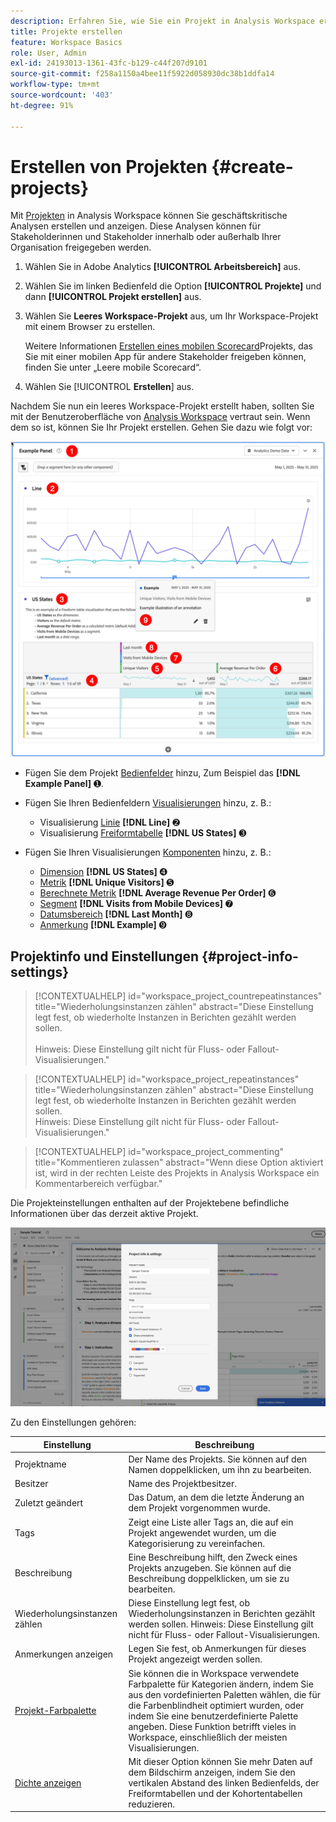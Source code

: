 ```yaml
---
description: Erfahren Sie, wie Sie ein Projekt in Analysis Workspace erstellen.
title: Projekte erstellen
feature: Workspace Basics
role: User, Admin
exl-id: 24193013-1361-43fc-b129-c44f207d9101
source-git-commit: f258a1150a4bee11f5922d058930dc38b1ddfa14
workflow-type: tm+mt
source-wordcount: '403'
ht-degree: 91%

---
```


# Erstellen von Projekten {#create-projects}


Mit [Projekten](/help/analyze/analysis-workspace/build-workspace-project/freeform-overview.md) in Analysis Workspace können Sie geschäftskritische Analysen erstellen und anzeigen.  Diese Analysen können für Stakeholderinnen und Stakeholder innerhalb oder außerhalb Ihrer Organisation freigegeben werden.

1. Wählen Sie in Adobe Analytics **[!UICONTROL Arbeitsbereich]** aus.

1. Wählen Sie im linken Bedienfeld die Option **[!UICONTROL Projekte]** und dann **[!UICONTROL Projekt erstellen]** aus.

1. Wählen Sie **Leeres Workspace-Projekt** aus, um Ihr Workspace-Projekt mit einem Browser zu erstellen.

   Weitere Informationen [ Erstellen eines mobilen Scorecard](/help/analyze/mobile-app/curator.md)Projekts, das Sie mit einer mobilen App für andere Stakeholder freigeben können, finden Sie unter „Leere mobile Scorecard“.

1. Wählen Sie [!UICONTROL **Erstellen**] aus.


Nachdem Sie nun ein leeres Workspace-Projekt erstellt haben, sollten Sie mit der Benutzeroberfläche von [Analysis Workspace](/help/analyze/analysis-workspace/home.md) vertraut sein. Wenn dem so ist, können Sie Ihr Projekt erstellen. Gehen Sie dazu wie folgt vor:

![Beispielprojekt](assets/example-project.png)

* Fügen Sie dem Projekt [Bedienfelder](/help/analyze/analysis-workspace/c-panels/panels.md) hinzu, Zum Beispiel das **[!DNL Example Panel]** ➊.

* Fügen Sie Ihren Bedienfeldern [Visualisierungen](/help/analyze/analysis-workspace/visualizations/freeform-analysis-visualizations.md) hinzu, z. B.:
   * Visualisierung [Linie](/help/analyze/analysis-workspace/visualizations/line.md) **[!DNL Line]** ➋
   * Visualisierung [Freiformtabelle](/help/analyze/analysis-workspace/visualizations/freeform-table/freeform-table.md) **[!DNL US States]** ➌
* Fügen Sie Ihren Visualisierungen [Komponenten](/help/analyze/analysis-workspace/components/analysis-workspace-components.md) hinzu, z. B.:
   * [Dimension](/help/components/dimensions/overview.md) **[!DNL US States]** ➍
   * [Metrik](/help/analyze/analysis-workspace/components/apply-create-metrics.md) **[!DNL Unique Visitors]** ➎
   * [Berechnete Metrik](/help/components/c-calcmetrics/cm-overview.md) **[!DNL Average Revenue Per Order]** ➏
   * [Segment](/help/components/segmentation/seg-overview.md) **[!DNL Visits from Mobile Devices]** ➐
   * [Datumsbereich](/help/analyze/analysis-workspace/components/calendar-date-ranges/calendar.md) **[!DNL Last Month]** ➑
   * [Anmerkung](/help/analyze/analysis-workspace/components/annotations/overview.md) **[!DNL Example]** ➒


## Projektinfo und Einstellungen {#project-info-settings}

>[!CONTEXTUALHELP]
>id="workspace_project_countrepeatinstances"
>title="Wiederholungsinstanzen zählen"
>abstract="Diese Einstellung legt fest, ob wiederholte Instanzen in Berichten gezählt werden sollen.<br/><br/>Hinweis: Diese Einstellung gilt nicht für Fluss- oder Fallout-Visualisierungen."

>[!CONTEXTUALHELP]
>id="workspace_project_repeatinstances"
>title="Wiederholungsinstanzen zählen"
>abstract="Diese Einstellung legt fest, ob wiederholte Instanzen in Berichten gezählt werden sollen.<br/>Hinweis: Diese Einstellung gilt nicht für Fluss- oder Fallout-Visualisierungen."


>[!CONTEXTUALHELP]
>id="workspace_project_commenting"
>title="Kommentieren zulassen"
>abstract="Wenn diese Option aktiviert ist, wird in der rechten Leiste des Projekts in Analysis Workspace ein Kommentarbereich verfügbar."


Die Projekteinstellungen enthalten auf der Projektebene befindliche Informationen über das derzeit aktive Projekt.

![Das Fenster „Projektinformationen und -einstellungen“](./assets/projectinfo.png)

Zu den Einstellungen gehören:

| Einstellung | Beschreibung |
|---|---|
| Projektname | Der Name des Projekts. Sie können auf den Namen doppelklicken, um ihn zu bearbeiten. |
| Besitzer | Name des Projektbesitzer. |
| Zuletzt geändert | Das Datum, an dem die letzte Änderung an dem Projekt vorgenommen wurde. |
| Tags | Zeigt eine Liste aller Tags an, die auf ein Projekt angewendet wurden, um die Kategorisierung zu vereinfachen. |
| Beschreibung | Eine Beschreibung hilft, den Zweck eines Projekts anzugeben. Sie können auf die Beschreibung doppelklicken, um sie zu bearbeiten. |
| Wiederholungsinstanzen zählen | Diese Einstellung legt fest, ob Wiederholungsinstanzen in Berichten gezählt werden sollen. Hinweis: Diese Einstellung gilt nicht für Fluss- oder Fallout-Visualisierungen. |
| Anmerkungen anzeigen | Legen Sie fest, ob Anmerkungen für dieses Projekt angezeigt werden sollen. |
| [Projekt-Farbpalette](/help/analyze/analysis-workspace/build-workspace-project/color-palettes.md) | Sie können die in Workspace verwendete Farbpalette für Kategorien ändern, indem Sie aus den vordefinierten Paletten wählen, die für die Farbenblindheit optimiert wurden, oder indem Sie eine benutzerdefinierte Palette angeben. Diese Funktion betrifft vieles in Workspace, einschließlich der meisten Visualisierungen. |
| [Dichte anzeigen](/help/analyze/analysis-workspace/build-workspace-project/view-density.md) | Mit dieser Option können Sie mehr Daten auf dem Bildschirm anzeigen, indem Sie den vertikalen Abstand des linken Bedienfelds, der Freiformtabellen und der Kohortentabellen reduzieren. |



<!--
# Create projects in Analysis Workspace

[Projects](/help/analyze/analysis-workspace/build-workspace-project/freeform-overview.md) in Analysis Workspace allow you to view business-critical analyses that can be shared with stakeholders inside or outside your organization. 

For general information about how to get started using Analysis Workspace, see [Analysis Workspace overview](/help/analyze/analysis-workspace/home.md).

The following sections describe how to create a project and start adding the key building blocks for any Analysis Workspace project: panels, visualizations, and components.

## Create a project from a blank project or a report

1. In Adobe Analytics, select [!UICONTROL **Workspace**].

1. Choose whether to create a blank project or to create a project from a report:

   +++Create a blank project

   1. On the [!UICONTROL **Workspace**] tab, select the [!UICONTROL **Projects**] tab on the left side of the page, then select [!UICONTROL **Create project**].

   1. Choose whether to create a blank project or a blank mobile scorecard

      * **Blank project** if you plan to share your analysis from the browser 
      * [**Blank mobile scorecard**](/help/analyze/mobile-app/curator.md) if you plan to share your analysis from the Adobe Analytics dashboards mobile app.

   1. Select [!UICONTROL **Create**].

   +++

   +++Create a project from a report
   
      1. On the [!UICONTROL **Workspace**] tab, select the [!UICONTROL **Reports**] tab on the left side of the page.

      1. Search for or navigate to the report you want to use, then select it when it appears.

          A set of standard reports is available by default. In addition, your organization might have created custom reports for you to choose from.
          
      1. Select [!UICONTROL **Project**] > [!UICONTROL **Save**] to save the report as a new project.

          For more information about reports, see "Navigate the Reports tab" in [Adobe Analytics landing page](/help/analyze/landing.md).

   +++

1. Next, you need to add panels, visualizations, and components to your project. First, add panels to your project in Analysis Workspace, as described in [Add panels to the project](#add-panels-to-the-project). You can then add visualizations to any panels. Finally, you can add components to any panels or visualizations.

## Add panels to the project {#panels}

[Panels](https://experienceleague.adobe.com/docs/analytics/analyze/analysis-workspace/panels/panels.html) are the foundation to any project in Analysis Workspace. Panels are used to organize the content (visualizations and components) of a project. 

Many of the panels provided in Analysis Workspace generate a full set of analyses based on a few user inputs. 

To add a panel:

1. Select the [!UICONTROL **Panels**] icon in the left rail.

   ![](assets/build-panels.png)

1. Search for the panel you want to add. When it appears in the left rail, drag it into your project.

1. Add visualizations to your panel, as described in [Add visualizations to the project](#add-visualizations-to-the-project). 

   Alternatively, you can add components directly to a panel, as described in [Add components to the project](#add-components-to-the-project).

## Add visualizations to the project

[Visualizations](https://experienceleague.adobe.com/docs/analytics/analyze/analysis-workspace/visualizations/freeform-analysis-visualizations.html) (such as a freeform table, a bar chart, or a line chart) can be used to visually bring data to life. 

>[!TIP]
>
>Freeform tables are the most common type of visualization, and are the foundation for interactive data analysis. For more details about how to work with Freeform tables in Analysis Workspace, see [Freeform table](/help/analyze/analysis-workspace/visualizations/freeform-table/freeform-table.md).

To add a visualization:

1. Select the **[!UICONTROL Visualizations]** icon in the left rail.

   ![](assets/build-visualizations.png)

1. Search for the visualization you want to add. When it appears in the left rail, drag it to a panel within your project. 

1. Add components to the visualization, as described in [Add components to the project](#add-components-to-the-project).

## Add components to the project

[Components](/help/analyze/analysis-workspace/components/analysis-workspace-components.md) make up the actual data of any project. You can add components to visualizations or to panels.

>[!TIP]
>
>For information about each component, select the Info icon next to a component's name in the left rail, or see the [Analytics Components Guide](/help/components/home.md).

Following is basic information about how to add a component to a project in Analysis Workspace. For more detailed information about adding the various types of components (dimensions, metrics, segments, and date ranges), see [Use components in Analysis Workspace](/help/analyze/analysis-workspace/components/use-components-in-workspace.md).

To add a component to a project in Analysis Workspace:

1. Select the **[!UICONTROL Components]** icon in the left rail.

   ![](assets/build-components.png)

1. Scroll to or search for the component you want to add, then drag it to a panel or visualization within your project. 

   For example, you can drag a segment to the segment drop zone in a panel header.

   ![drop a segment in the drop zone](assets/segment-dropzone.png)

   For more information about adding components to projects, see [Use components in Analysis Workspace](/help/analyze/analysis-workspace/components/use-components-in-workspace.md).

1. (Optional) Share the project as described in [Save and share the project](#save-and-share-the-project).

## Save and share the project

As you create an analysis in Analysis Workspace, your work is [automatically saved](/help/analyze/analysis-workspace/build-workspace-project/save-projects.md). 

When you finish building out the project and it's gathering actionable insights, the project is ready to be consumed by others. You can share the project with users and groups in your organization, or even with people outside your organization. For information about sharing a project, see [Share projects](/help/analyze/analysis-workspace/curate-share/share-projects.md).
-->